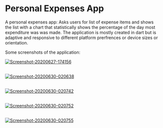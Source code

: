 # Personal Expenses App

A personal expenses app:
Asks users for list of expense items and shows the list with a chart that statistically shows the percentage of the day most expenditure was was made.
The application is mostly created in dart but is adaptive and responsive to different platform prerfrences or device sizes or orientation. 

Some screenshots of the application:

<a href="https://postimg.cc/Xr4KF4Y4" target="_blank"><img src="https://i.postimg.cc/Xr4KF4Y4/Screenshot-20200627-174156.png" alt="Screenshot-20200627-174156"/></a><br/><br/>

<a href="https://postimg.cc/SY9LLK9N" target="_blank"><img src="https://i.postimg.cc/SY9LLK9N/Screenshot-20200630-020638.png" alt="Screenshot-20200630-020638"/></a><br/><br/>

<a href="https://postimg.cc/xqNPV6ZD" target="_blank"><img src="https://i.postimg.cc/xqNPV6ZD/Screenshot-20200630-020742.png" alt="Screenshot-20200630-020742"/></a><br/><br/>

<a href="https://postimg.cc/svF4jpFB" target="_blank"><img src="https://i.postimg.cc/svF4jpFB/Screenshot-20200630-020752.png" alt="Screenshot-20200630-020752"/></a><br/><br/>

<a href="https://postimg.cc/6ydLyywM" target="_blank"><img src="https://i.postimg.cc/6ydLyywM/Screenshot-20200630-020755.png" alt="Screenshot-20200630-020755"/></a><br/><br/>
